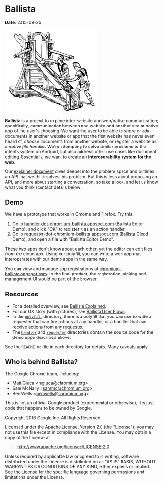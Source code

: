 # Ballista

**Date**: 2015-09-25

![A ballista](docs/images/ballista-300.png)

**Ballista** is a project to explore inter-website and web/native communication;
specifically, communication between one website and another site or native app
of the user's choosing. We want the user to be able to *share* or *edit*
documents in another website or app that the first website has never even heard
of, *choose* documents from another website, or register a website as a *native
file handler*. We're attempting to solve similar problems to the intents system
on Android, but also address other use cases like document editing. Essentially,
we want to create an **interoperability system for the web**.

Our [explainer document](docs/explainer.md) dives deeper into the problem space
and outlines an API that we think solves this problem. But this is less about
proposing an API, and more about starting a conversation, so take a look, and
let us know what you think (contact details below).

## Demo

We have a prototype that works in Chrome and Firefox. Try this:

1. Go to
   [handler-dot-chromium-ballista.appspot.com](https://handler-dot-chromium-ballista.appspot.com)
   (Ballista Editor Demo), and click "OK" to register it as an action handler.
2. Go to
   [requester-dot-chromium-ballista.appspot.com](https://requester-dot-chromium-ballista.appspot.com)
   (Ballista Cloud Demo), and open a file with "Ballista Editor Demo".

These two apps don't know about each other, yet the editor can edit files from
the cloud app. Using our polyfill, you can write a web app that interoperates
with our demo apps in the same way.

You can view and manage app registrations at
[chromium-ballista.appspot.com](https://chromium-ballista.appspot.com). In the
final product, the registration, picking and management UI would be part of the
browser.

## Resources

* For a detailed overview, see [Ballista Explained](docs/explainer.md).
* For our UX story (with pictures), see [Ballista User
  Flows](docs/user_flow.md).
* In the [`polyfill`](polyfill) directory, there is a polyfill that you can use
  to write a requester that can fire actions at any handler, or a handler that
  can receive actions from any requester.
* The [`handler`](handler) and [`requester`](requester) directories contain the
  source code for the demo apps described above.

See the `README.md` file in each directory for details. Many caveats apply.

## Who is behind Ballista?

The Google Chrome team, including:

* Matt Giuca <<mgiuca@chromium.org>>
* Sam McNally <<sammc@chromium.org>>
* Ben Wells <<benwells@chromium.org>>

This is not an official Google product (experimental or otherwise), it is just
code that happens to be owned by Google.

Copyright 2016 Google Inc. All Rights Reserved.

Licensed under the Apache License, Version 2.0 (the "License");
you may not use this file except in compliance with the License.
You may obtain a copy of the License at

> <http://www.apache.org/licenses/LICENSE-2.0>

Unless required by applicable law or agreed to in writing, software
distributed under the License is distributed on an "AS IS" BASIS,
WITHOUT WARRANTIES OR CONDITIONS OF ANY KIND, either express or implied.
See the License for the specific language governing permissions and
limitations under the License.
